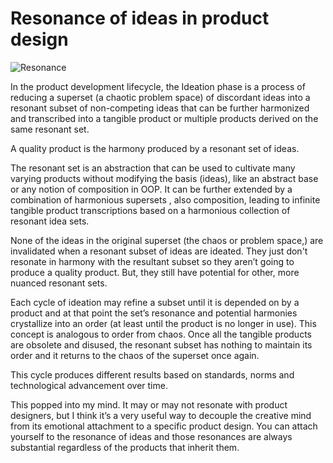 # Resonance of ideas in product design

![Resonance](/Media/Posts/resonance-poster.png)


In the product development lifecycle, the Ideation phase is a process of reducing a superset (a chaotic problem space) of discordant ideas into a resonant subset of non-competing ideas that can be further harmonized and transcribed into a tangible product or multiple products derived on the same resonant set.

A quality product is the harmony produced by a resonant set of ideas.

The resonant set is an abstraction that can be used to cultivate many varying products without modifying the basis (ideas), like an abstract base or any notion of composition in OOP. It can be further extended by a combination of harmonious supersets , also composition, leading to infinite tangible product transcriptions based on a harmonious collection of resonant idea sets.

None of the ideas in the original superset (the chaos or problem space,) are invalidated when a resonant subset of ideas are ideated. They just don't resonate in harmony with the resultant subset so they aren’t going to produce a quality product. But, they still have potential for other, more nuanced resonant sets.

Each cycle of ideation may refine a subset until it is depended on by a product and at that point the set’s resonance and potential harmonies crystallize into an order (at least until the product is no longer in use). This concept is analogous to order from chaos. Once all the tangible products are obsolete and disused, the resonant subset has nothing to maintain its order and it returns to the chaos of the superset once again.

This cycle produces different results based on standards, norms and technological advancement over time.

This popped into my mind. It may or may not resonate with product designers, but I think it’s a very useful way to decouple the creative mind from its emotional attachment to a specific product design. You can attach yourself to the resonance of ideas and those resonances are always substantial regardless of the products that inherit them.